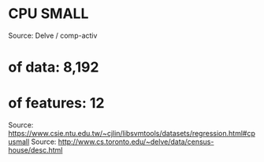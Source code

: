 # CPU SMALL
Source: Delve / comp-activ
# of data: 8,192
# of features: 12

Source: https://www.csie.ntu.edu.tw/~cjlin/libsvmtools/datasets/regression.html#cpusmall
Source: http://www.cs.toronto.edu/~delve/data/census-house/desc.html